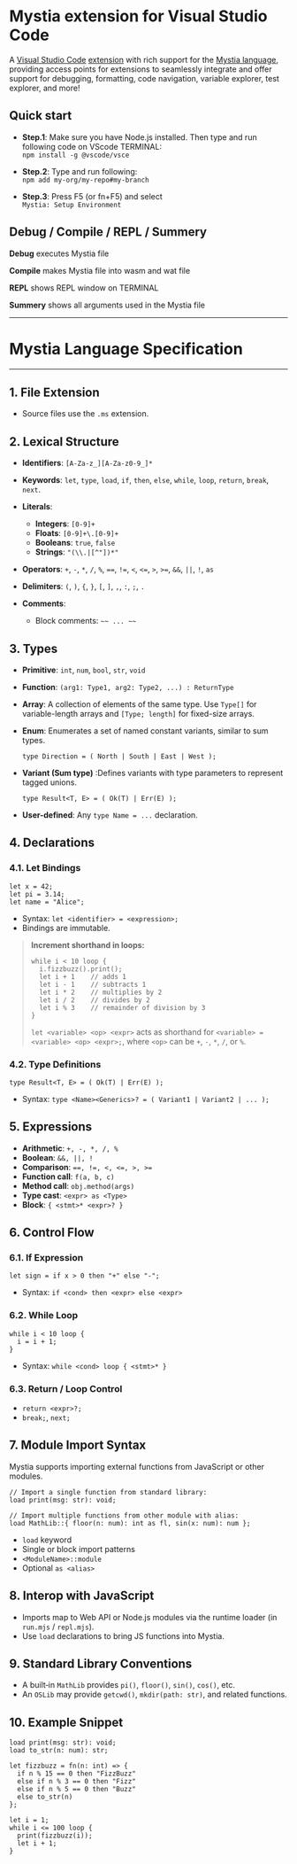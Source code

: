 # Mystia extension for Visual Studio Code

A [Visual Studio Code](https://code.visualstudio.com/) [extension](https://marketplace.visualstudio.com/VSCode) with rich support for the [Mystia language](https://github.com/KajizukaTaichi/mystia), providing access points for extensions to seamlessly integrate and offer support for debugging, formatting, code navigation, variable explorer, test explorer, and more!

## Quick start

-   **Step.1**:  Make sure you have Node.js installed. Then type and run following code on VScode TERMINAL:  
`npm install -g @vscode/vsce`

-   **Step.2**:  Type and run following:  
 `npm add my-org/my-repo#my-branch`

-   **Step.3**:  Press F5 (or fn+F5) and select  
 `Mystia: Setup Environment`

## Debug / Compile / REPL / Summery
**Debug** executes Mystia file

**Compile** makes Mystia file into wasm and wat file

**REPL** shows REPL window on TERMINAL

**Summery** shows all arguments used in the Mystia file

---

# Mystia Language Specification
---

## 1. File Extension

* Source files use the `.ms` extension.

## 2. Lexical Structure

* **Identifiers**: `[A-Za-z_][A-Za-z0-9_]*`
* **Keywords**: `let`, `type`, `load`, `if`, `then`, `else`, `while`, `loop`, `return`, `break`, `next`.
* **Literals**:

  * **Integers**: `[0-9]+`
  * **Floats**: `[0-9]+\.[0-9]+`
  * **Booleans**: `true`, `false`
  * **Strings**: `"(\\.|[^"])*"`
* **Operators**: `+`, `-`, `*`, `/`, `%`, `==`, `!=`, `<`, `<=`, `>`, `>=`, `&&`, `||`, `!`, `as`
* **Delimiters**: `(`, `)`, `{`, `}`, `[`, `]`, `,`, `:`, `;`, `.`
* **Comments**:

  * Block comments: `~~ ... ~~`

## 3. Types

* **Primitive**: `int`, `num`, `bool`, `str`, `void`
* **Function**: `(arg1: Type1, arg2: Type2, ...) : ReturnType`
* **Array**: A collection of elements of the same type. Use `Type[]` for variable-length arrays and `[Type; length]` for fixed-size arrays.
* **Enum**: Enumerates a set of named constant variants, similar to sum types.

  ```ms
  type Direction = ( North | South | East | West );
  ```
* **Variant (Sum type)** :Defines variants with type parameters to represent tagged unions.

  ```ms
  type Result<T, E> = ( Ok(T) | Err(E) );
  ```
* **User-defined**: Any `type Name = ...` declaration.

## 4. Declarations

### 4.1. Let Bindings

```ms
let x = 42;
let pi = 3.14;
let name = "Alice";
```

* Syntax: `let <identifier> = <expression>;`
* Bindings are immutable.

> **Increment shorthand in loops:**
>
> ```ms
> while i < 10 loop {
>   i.fizzbuzz().print();
>   let i + 1    // adds 1
>   let i - 1    // subtracts 1
>   let i * 2    // multiplies by 2
>   let i / 2    // divides by 2
>   let i % 3    // remainder of division by 3
> }
> ```
>
> `let <variable> <op> <expr>` acts as shorthand for `<variable> = <variable> <op> <expr>;`, where `<op>` can be `+`, `-`, `*`, `/`, or `%`.

### 4.2. Type Definitions

```ms
type Result<T, E> = ( Ok(T) | Err(E) );
```

* Syntax: `type <Name><Generics>? = ( Variant1 | Variant2 | ... );`

## 5. Expressions

* **Arithmetic**: `+, -, *, /, %`
* **Boolean**: `&&, ||, !`
* **Comparison**: `==, !=, <, <=, >, >=`
* **Function call**: `f(a, b, c)`
* **Method call**: `obj.method(args)`
* **Type cast**: `<expr> as <Type>`
* **Block**: `{ <stmt>* <expr>? }`

## 6. Control Flow

### 6.1. If Expression

```ms
let sign = if x > 0 then "+" else "-";
```

* Syntax: `if <cond> then <expr> else <expr>`

### 6.2. While Loop

```ms
while i < 10 loop {
  i = i + 1;
}
```

* Syntax: `while <cond> loop { <stmt>* }`

### 6.3. Return / Loop Control

* `return <expr>?;`
* `break;`, `next;`

## 7. Module Import Syntax

Mystia supports importing external functions from JavaScript or other modules.

```ms
// Import a single function from standard library:
load print(msg: str): void;

// Import multiple functions from other module with alias:
load MathLib::{ floor(n: num): int as fl, sin(x: num): num };

```

* `load` keyword
* Single or block import patterns
* `<ModuleName>::module`
* Optional `as <alias>`

## 8. Interop with JavaScript

* Imports map to Web API or Node.js modules via the runtime loader (in `run.mjs` / `repl.mjs`).
* Use `load` declarations to bring JS functions into Mystia.

## 9. Standard Library Conventions

* A built‑in `MathLib` provides `pi()`, `floor()`, `sin()`, `cos()`, etc.
* An `OSLib` may provide `getcwd()`, `mkdir(path: str)`, and related functions.

## 10. Example Snippet

```ms
load print(msg: str): void;
load to_str(n: num): str;

let fizzbuzz = fn(n: int) => {
  if n % 15 == 0 then "FizzBuzz"
  else if n % 3 == 0 then "Fizz"
  else if n % 5 == 0 then "Buzz"
  else to_str(n)
};

let i = 1;
while i <= 100 loop {
  print(fizzbuzz(i));
  let i + 1;
}
```

